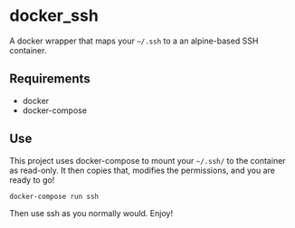 # docker_ssh

A docker wrapper that maps your `~/.ssh` to a an alpine-based SSH container.

## Requirements

* docker
* docker-compose

## Use

This project uses docker-compose to mount your `~/.ssh/` to the container as read-only. It then copies that, modifies the permissions, and you are ready to go!

`docker-compose run ssh`

Then use ssh as you normally would. Enjoy!
